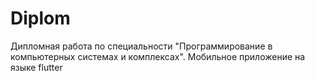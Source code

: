 # Diplom

 Дипломная работа по специальности "Программирование в компьютерных системах и комплексах". Мобильное приложение на языке flutter
